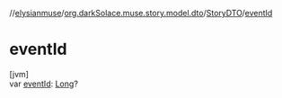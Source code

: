//[elysianmuse](../../../index.md)/[org.darkSolace.muse.story.model.dto](../index.md)/[StoryDTO](index.md)/[eventId](event-id.md)

# eventId

[jvm]\
var [eventId](event-id.md): [Long](https://kotlinlang.org/api/latest/jvm/stdlib/kotlin/-long/index.html)?

